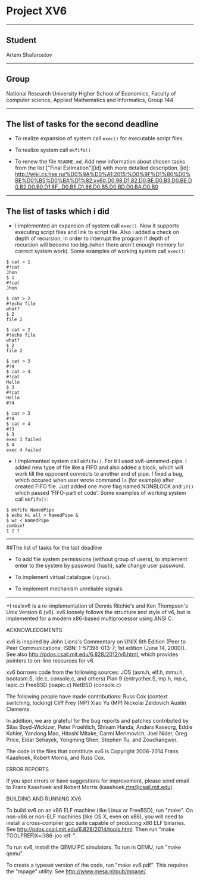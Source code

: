 # **Project XV6**
-------------
## Student
Artem Shafarostov
- - - - - - - - - 
## Group
National Research University Higher School of Economics, Faculty of computer science, Applied Mathematics and Informatics, Group 144
* * * * * * * * * * * *
## The list of tasks for the second deadline
* To realize expansion of system call `exec()` for executable script files.
+ To realize system call `mkfifo()` 
* To renew the file `README.md`. Add new information about chosen tasks from the list ["Final Estimation"][id] with more detailed description. 
[id]: http://wiki.cs.hse.ru/%D0%9A%D0%A1:2015:%D0%9F%D1%80%D0%BE%D0%B5%D0%BA%D1%82:xv6#.D0.98.D1.82.D0.BE.D0.B3.D0.BE.D0.B2.D0.B0.D1.8F_.D0.BE.D1.86.D0.B5.D0.BD.D0.BA.D0.B0
---------------------------------------------------
## The list of tasks which i did
* I implemented an expansion of system call `exec()`. Now it supports executing script files and link to script file. Also i added a check on depth of recursion, in order to interrupt the program if depth of recursion will become too big.(when there aren't enough memory for correct system work).
Some examples of working system call `exec()`:
```
$ cat > 1
#!cat
Jhon
$ 1
#!cat
Jhon
```

```
$ cat > 2
#!echo file
what?
$ 2
file 2
```

```
$ cat > 2
#!echo file
what?
$ 2
file 2
```

```
$ cat > 3
#!4
$ cat > 4
#!cat
Hello
$ 3
#!cat
Hello
#!4
```

```
$ cat > 3
#!4
$ cat > 4
#!3
$ 3
exec 3 failed
$ 4
exec 4 failed
```
+ I implemented system call `mkfifo()`. For it I used xv6-unnamed-pipe. I added new type of file like a FIFO and also added a block, which will work till the opponent connects to another end of pipe. I fixed a bug, which occured when user wrote command `ls` (for example) after created FIFO file. Just added one more flag named NONBLOCK and `if()` which passed 'FIFO-part of code'.
Some examples of working system call `mkfifo()`:
```
$ mkfifo NamedPipe
$ echo Hi all > NamedPipe &
$ wc < NamedPipe
zombie!
1 2 7
```   
*************************************
##The list of tasks for the last deadline
* To add file system permissions (without group of users), to implement enter to the system by password (hash), safe change user password.
+ To implement virtual catalogue (`/proc`).
* To implement mechanism unreliable signals.
----------------------------------------------------------------------------- 
+I realxv6 is a re-implementation of Dennis Ritchie's and Ken Thompson's Unix
Version 6 (v6).  xv6 loosely follows the structure and style of v6,
but is implemented for a modern x86-based multiprocessor using ANSI C.

ACKNOWLEDGMENTS

xv6 is inspired by John Lions's Commentary on UNIX 6th Edition (Peer
to Peer Communications; ISBN: 1-57398-013-7; 1st edition (June 14,
2000)). See also http://pdos.csail.mit.edu/6.828/2012/v6.html, which
provides pointers to on-line resources for v6.

xv6 borrows code from the following sources:
    JOS (asm.h, elf.h, mmu.h, bootasm.S, ide.c, console.c, and others)
    Plan 9 (entryother.S, mp.h, mp.c, lapic.c)
    FreeBSD (ioapic.c)
    NetBSD (console.c)

The following people have made contributions:
    Russ Cox (context switching, locking)
    Cliff Frey (MP)
    Xiao Yu (MP)
    Nickolai Zeldovich
    Austin Clements

In addition, we are grateful for the bug reports and patches contributed by
Silas Boyd-Wickizer, Peter Froehlich, Shivam Handa, Anders Kaseorg, Eddie
Kohler, Yandong Mao, Hitoshi Mitake, Carmi Merimovich, Joel Nider, Greg Price,
Eldar Sehayek, Yongming Shen, Stephen Tu, and Zouchangwei.

The code in the files that constitute xv6 is
Copyright 2006-2014 Frans Kaashoek, Robert Morris, and Russ Cox.

ERROR REPORTS

If you spot errors or have suggestions for improvement, please send
email to Frans Kaashoek and Robert Morris (kaashoek,rtm@csail.mit.edu). 

BUILDING AND RUNNING XV6

To build xv6 on an x86 ELF machine (like Linux or FreeBSD), run "make".
On non-x86 or non-ELF machines (like OS X, even on x86), you will
need to install a cross-compiler gcc suite capable of producing x86 ELF
binaries.  See http://pdos.csail.mit.edu/6.828/2014/tools.html.
Then run "make TOOLPREFIX=i386-jos-elf-".

To run xv6, install the QEMU PC simulators.  To run in QEMU, run "make qemu".

To create a typeset version of the code, run "make xv6.pdf".  This
requires the "mpage" utility.  See http://www.mesa.nl/pub/mpage/.